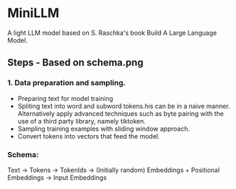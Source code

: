 # MiniLLM

A light LLM model based on S. Raschka's book Build A Large Language Model.

## Steps - Based on schema.png

### 1. Data preparation and sampling.

- Preparing text for model training
- Spliting text into word and subword tokens.his can be in a naive manner.  Alternatively apply advanced techniques such as byte pairing with the use of a third party library, namely tiktoken.
- Sampling training examples with sliding window approach.
- Convert tokens into vectors that feed the model.

### Schema:
Text -> Tokens -> TokenIds -> (Initially random) Embeddings + Positional Embeddings -> Input Embeddings